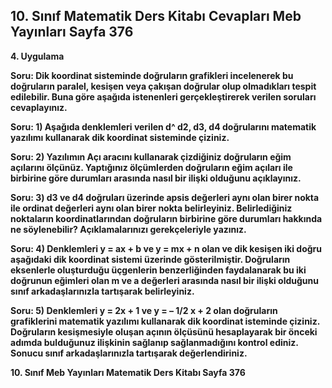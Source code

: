 ## 10. Sınıf Matematik Ders Kitabı Cevapları Meb Yayınları Sayfa 376

**4. Uygulama**

**Soru: Dik koordinat sisteminde doğruların grafikleri incelenerek bu doğruların paralel, kesişen veya çakışan doğrular olup olmadıkları tespit edilebilir. Buna göre aşağıda istenenleri gerçekleştirerek verilen soruları cevaplayınız.**

**Soru: 1) Aşağıda denklemleri verilen d^ d2, d3, d4 doğrularını matematik yazılımı kullanarak dik koordinat sisteminde çiziniz.**

**Soru: 2) Yazılımın Açı aracını kullanarak çizdiğiniz doğruların eğim açılarını ölçünüz. Yaptığınız ölçümlerden doğruların eğim açıları ile birbirine göre durumları arasında nasıl bir ilişki olduğunu açıklayınız.**

**Soru: 3) d3 ve d4 doğruları üzerinde apsis değerleri aynı olan birer nokta ile ordinat değerleri aynı olan birer nokta belirleyiniz. Belirlediğiniz noktaların koordinatlarından doğruların birbirine göre durumları hakkında ne söylenebilir? Açıklamalarınızı gerekçeleriyle yazınız.**

**Soru: 4) Denklemleri y = ax + b ve y = mx + n olan ve dik kesişen iki doğru aşağıdaki dik koordinat sistemi üzerinde gösterilmiştir. Doğruların eksenlerle oluşturduğu üçgenlerin benzerliğinden faydalanarak bu iki doğrunun eğimleri olan m ve a değerleri arasında nasıl bir ilişki olduğunu sınıf arkadaşlarınızla tartışarak belirleyiniz.**

**Soru: 5) Denklemleri y = 2x + 1 ve y = – 1/2 x + 2 olan doğruların grafiklerini matematik yazılımı kullanarak dik koordinat isteminde çiziniz. Doğruların kesişmesiyle oluşan açının ölçüsünü hesaplayarak bir önceki adımda bulduğunuz ilişkinin sağlanıp sağlanmadığını kontrol ediniz. Sonucu sınıf arkadaşlarınızla tartışarak değerlendiriniz.**

**10. Sınıf Meb Yayınları Matematik Ders Kitabı Sayfa 376**